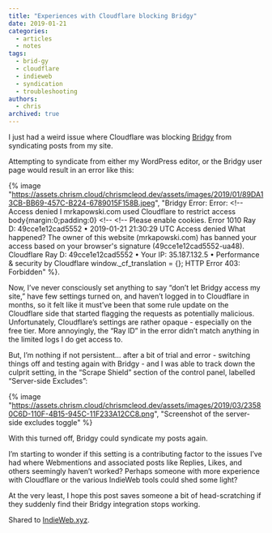 ```yaml
---
title: "Experiences with Cloudflare blocking Bridgy"
date: 2019-01-21
categories:
  - articles
  - notes
tags:
  - brid-gy
  - cloudflare
  - indieweb
  - syndication
  - troubleshooting
authors:
  - chris
archived: true
---
```


I just had a weird issue where Cloudflare was blocking [Bridgy](https://brid.gy/) from syndicating posts from my site.

Attempting to syndicate from either my WordPress editor, or the Bridgy user page would result in an error like this:

{% image "https://assets.chrism.cloud/chrismcleod.dev/assets/images/2019/01/89DA13CB-BB69-457C-B224-6789015F158B.jpeg", "Bridgy Error: Error: <!-- Access denied I mrkapowski.com used Cloudflare to restrict access body{margin:0;padding:0} <!-- <!-- Please enable cookies. Error 1010 Ray D: 49cce1e12cad5552 • 2019-01-21 21:30:29 UTC Access denied What happened? The owner of this website (mrkapowski.com) has banned your access based on your browser's signature (49cce1e12cad5552-ua48). Cloudflare Ray D: 49cce1e12cad5552 • Your IP: 35.187.132.5 • Performance & security by Cloudflare window._cf_translation = {}; HTTP Error 403: Forbidden" %}.

Now, I’ve never consciously set anything to say “don’t let Bridgy access my site,” have few settings turned on, and haven’t logged in to Cloudflare in months, so it felt like it must’ve been that some rule update on the Cloudflare side that started flagging the requests as potentially malicious. Unfortunately, Cloudflare’s settings are rather opaque - especially on the free tier. More annoyingly, the “Ray ID” in the error didn’t match anything in the limited logs I do get access to.

But, I’m nothing if not persistent… after a bit of trial and error - switching things off and testing again with Bridgy - and I was able to track down the culprit setting, in the “Scrape Shield” section of the control panel, labelled “Server-side Excludes”:

{% image "https://assets.chrism.cloud/chrismcleod.dev/assets/images/2019/03/23580C6D-110F-4B15-945C-11F233A12CC8.png", "Screenshot of the server-side excludes toggle" %}

With this turned off, Bridgy could syndicate my posts again.

I’m starting to wonder if this setting is a contributing factor to the issues I’ve had where Webmentions and associated posts like Replies, Likes, and others seemingly haven’t worked? Perhaps someone with more experience with Cloudflare or the various IndieWeb tools could shed some light?

At the very least, I hope this post saves someone a bit of head-scratching if they suddenly find their Bridgy integration stops working.

Shared to [IndieWeb.xyz](https://indieweb.xyz/en/indieweb).

